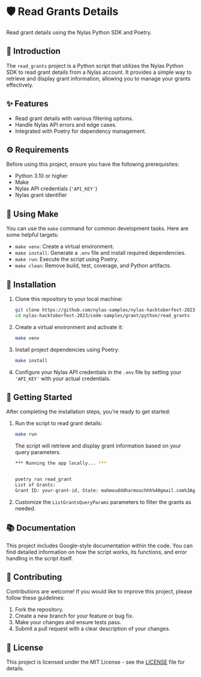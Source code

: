 # 🛡️ Read Grants Details

Read grant details using the Nylas Python SDK and Poetry.

## 📜 Introduction

The `read_grants` project is a Python script that utilizes the Nylas Python SDK to read grant details from a Nylas account. It provides a simple way to retrieve and display grant information, allowing you to manage your grants effectively.

## ✨ Features

- Read grant details with various filtering options.
- Handle Nylas API errors and edge cases.
- Integrated with Poetry for dependency management.

## ⚙️ Requirements

Before using this project, ensure you have the following prerequisites:

- Python 3.10 or higher
- Make
- Nylas API credentials (`'API_KEY'`)
- Nylas grant identifier

## 🔧 Using Make

You can use the `make` command for common development tasks. Here are some helpful targets:

- `make venv`: Create a virtual environment.
- `make install`: Generate a `.env` file and install required dependencies.
- `make run`: Execute the script using Poetry.
- `make clean`: Remove build, test, coverage, and Python artifacts.

## 🚀 Installation

1. Clone this repository to your local machine:


    ```bash
    git clone https://github.com/nylas-samples/nylas-hacktoberfest-2023.git
    cd nylas-hacktoberfest-2023/code-samples/grant/python/read_grants
    ```

1. Create a virtual environment and activate it:

    ```bash
    make venv
    ```

1. Install project dependencies using Poetry:

    ```bash
    make install
    ```

1. Configure your Nylas API credentials in the `.env` file by setting your `'API_KEY'` with your actual credentials.

## 🏁 Getting Started

After completing the installation steps, you're ready to get started:

1. Run the script to read grant details:

    ```bash
    make run
    ```

   The script will retrieve and display grant information based on your query parameters.

    ```bash
    *** Running the app locally... ***


    poetry run read_grant
    List of Grants:
    Grant ID: your-grant-id, State: mahmoudddharmouchhh%40gmail.com%3Agoogle
    ```

1. Customize the `ListGrantsQueryParams` parameters to filter the grants as needed.

## 📚 Documentation

This project includes Google-style documentation within the code. You can find detailed information on how the script works, its functions, and error handling in the script itself.

## 🤝 Contributing

Contributions are welcome! If you would like to improve this project, please follow these guidelines:

1. Fork the repository.
2. Create a new branch for your feature or bug fix.
3. Make your changes and ensure tests pass.
4. Submit a pull request with a clear description of your changes.

## 📄 License

This project is licensed under the MIT License - see the [LICENSE](LICENSE) file for details.
